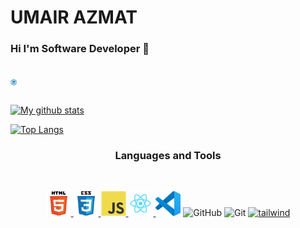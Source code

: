 # UMAIR AZMAT
### Hi I'm Software Developer 👋

<a href="https://www.linkedin.com/in/umair-azmat-364a5a1a5/"><div style="font-size: 25px; width: 2%;">

<svg xmlns="http://www.w3.org/2000/svg" xmlns:xlink="http://www.w3.org/1999/xlink" data-name="Layer 1" viewBox="0 0 128 128"><defs><clipPath id="b"><path fill="none" d="M64-153.91a12,12,0,0,1,6,1.61l37.16,21.45a12,12,0,0,1,6,10.39v42.91a12,12,0,0,1-6,10.39L70-45.7a12,12,0,0,1-6,1.61,12,12,0,0,1-6-1.61L20.84-67.15a12,12,0,0,1-6-10.39v-42.91a12,12,0,0,1,6-10.39L58-152.3a12,12,0,0,1,6-1.61m0-8a20,20,0,0,0-10,2.68L16.84-137.77a20,20,0,0,0-10,17.32v42.91a20,20,0,0,0,10,17.32L54-38.77a20,20,0,0,0,10,2.68,20,20,0,0,0,10-2.68l37.16-21.45a20,20,0,0,0,10-17.32v-42.91a20,20,0,0,0-10-17.32L74-159.23a20,20,0,0,0-10-2.68Z"/></clipPath><clipPath id="c"><path fill="none" d="M64-115A16,16,0,0,0,48-99,16,16,0,0,0,64-83,16,16,0,0,0,80-99,16,16,0,0,0,64-115Zm0,24a8,8,0,0,1-8-8,8,8,0,0,1,8-8,8,8,0,0,1,8,8A8,8,0,0,1,64-91Z"/></clipPath><clipPath id="e"><path fill="none" d="M84-63H44A16,16,0,0,1,28-79v-40a16,16,0,0,1,16-16H84a16,16,0,0,1,16,16v40A16,16,0,0,1,84-63ZM44-127a8,8,0,0,0-8,8v40a8,8,0,0,0,8,8H84a8,8,0,0,0,8-8v-40a8,8,0,0,0-8-8Z"/></clipPath><clipPath id="f"><circle cx="82" cy="-117" r="5" fill="none"/></clipPath><radialGradient id="a" cx="27.5" cy="-41.5" r="137.5" gradientUnits="userSpaceOnUse"><stop offset="0" stop-color="#ffd676"/><stop offset=".25" stop-color="#f2a454"/><stop offset=".38" stop-color="#f05c3c"/><stop offset=".7" stop-color="#c22f86"/><stop offset=".96" stop-color="#6666ad"/><stop offset=".99" stop-color="#5c6cb2"/></radialGradient><radialGradient id="d" cx="27.5" cy="-41.5" r="148.5" xlink:href="#a"/><radialGradient id="g" cx="13.87" cy="-22.62" r="185.63" xlink:href="#a"/></defs><g clip-path="url(#b)"><circle cx="27.5" cy="-41.5" r="137.5" fill="url(#a)"/></g><g clip-path="url(#c)"><circle cx="27.5" cy="-41.5" r="148.5" fill="url(#d)"/></g><g clip-path="url(#e)"><circle cx="27.5" cy="-41.5" r="148.5" fill="url(#d)"/></g><g clip-path="url(#f)"><circle cx="13.87" cy="-22.62" r="185.63" fill="url(#g)"/></g><path fill="#0177b5" d="M64,9.09a12,12,0,0,1,6,1.61l37.16,21.45a12,12,0,0,1,6,10.39V85.45a12,12,0,0,1-6,10.39L70,117.3a12,12,0,0,1-12,0L20.84,95.85a12,12,0,0,1-6-10.39V42.55a12,12,0,0,1,6-10.39L58,10.7a12,12,0,0,1,6-1.61m0-8A20,20,0,0,0,54,3.77L16.84,25.23a20,20,0,0,0-10,17.32V85.45a20,20,0,0,0,10,17.32L54,124.23a20,20,0,0,0,20,0l37.16-21.45a20,20,0,0,0,10-17.32V42.55a20,20,0,0,0-10-17.32L74,3.77A20,20,0,0,0,64,1.09Z"/><path fill="#0177b5" d="M92,32H36a4,4,0,0,0-4,4V92a4,4,0,0,0,4,4H92a4,4,0,0,0,4-4V36A4,4,0,0,0,92,32ZM52,86H42V56H52ZM47,52a6,6,0,1,1,6-6A6,6,0,0,1,47,52ZM86,86H76V66c0-1.66-2.24-3-5-3-4,0-5,5.34-5,7V86H56V56H66v7c0-5,4.48-7,10-7A10,10,0,0,1,86,66Z"/></svg></a>
</div>



[![My github stats](https://github-readme-stats.vercel.app/api?username=devumairazmat&count_private=true&bg_color=fff&text_color=0A2540&title_color=635BFF&hide=stars&show_icons=true&custom_title=GitHub%20Stats(devumairazmat))](https://github.com/devumairazmat)

<!-- [![Top Langs](https://github-readme-stats.vercel.app/api/top-langs/?username=anuraghazra)](https://github.com/anuraghazra/github-readme-stats)


[![Top Langs](https://github-readme-stats.vercel.app/api/top-langs/?username=anuraghazra&exclude_repo=github-readme-stats,anuraghazra.github.io)](https://github.com/anuraghazra/github-readme-stats)


[![Top Langs](https://github-readme-stats.vercel.app/api/top-langs/?username=anuraghazra&hide=javascript,html)](https://github.com/anuraghazra/github-readme-stats) -->


[![Top Langs](https://github-readme-stats.vercel.app/api/top-langs/?username=devumairazmat&langs_count=8)](https://github.com/devumairazmat)

<!-- 
[![Top Langs](https://github-readme-stats.vercel.app/api/top-langs/?username=anuraghazra&layout=compact)](https://github.com/anuraghazra/github-readme-stats) -->


<!-- Tools And Techs -->
<h3 align="center"> Languages and Tools</h3>
</p>
<br />
<p align="center">
<a href="https://www.w3.org/html/" target="_blank"> <img src="https://raw.githubusercontent.com/devicons/devicon/master/icons/html5/html5-original-wordmark.svg" alt="html5" width="40" height="40"/> </a>
<a href="https://www.w3schools.com/css/" target="_blank"> <img src="https://raw.githubusercontent.com/devicons/devicon/master/icons/css3/css3-original-wordmark.svg" alt="css3" width="40" height="40"/> </a>
<a href="https://developer.mozilla.org/en-US/docs/Web/JavaScript" target="_blank"> <img src="https://raw.githubusercontent.com/devicons/devicon/master/icons/javascript/javascript-original.svg" alt="javascript" width="40" height="40"/> </a>
<a href="https://reactjs.org/" target="_blank"> <img src="https://raw.githubusercontent.com/github/explore/80688e429a7d4ef2fca1e82350fe8e3517d3494d/topics/react/react.png" alt="react" width="40" height="40"/> </a>
<img alt="Visual Studio Code" width="40px" src="https://raw.githubusercontent.com/github/explore/80688e429a7d4ef2fca1e82350fe8e3517d3494d/topics/visual-studio-code/visual-studio-code.png" />
<img alt="GitHub" width="40px" src="https://docs.google.com/uc?export=download&id=1fkb6h66GdyddiOlDGXZecngQQoFs9yV0" />
<img alt="Git" width="40px" src="https://raw.githubusercontent.com/jmnote/z-icons/master/svg/git.svg" />
<a href="https://tailwindcss.com/" target="_blank"> <img src="https://www.vectorlogo.zone/logos/tailwindcss/tailwindcss-icon.svg" alt="tailwind" width="40" height="40"/> </a>
   </p>
<br />
<!-- 
<a href="https://github.com/anuraghazra/github-readme-stats">
  <img align="center" src="https://github-readme-stats.vercel.app/api/pin/?username=anuraghazra&repo=github-readme-stats" />
</a>
<a href="https://github.com/anuraghazra/convoychat">
  <img align="center" src="https://github-readme-stats.vercel.app/api/pin/?username=anuraghazra&repo=convoychat" />
</a>
 -->
